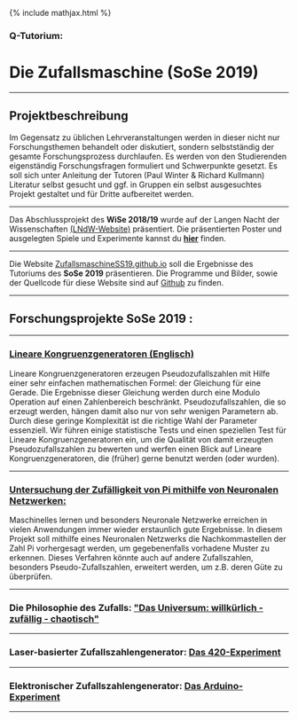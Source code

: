 {% include mathjax.html %}

### Q-Tutorium:

# Die Zufallsmaschine (SoSe 2019)

---

## Projektbeschreibung

Im Gegensatz zu üblichen Lehrveranstaltungen werden in dieser nicht nur
Forschungsthemen behandelt oder diskutiert, sondern selbstständig der
gesamte Forschungsprozess durchlaufen. Es werden von den Studierenden eigenständig Forschungsfragen formuliert und Schwerpunkte gesetzt. Es soll sich unter Anleitung der Tutoren (Paul Winter & Richard Kullmann) Literatur selbst gesucht und ggf. in Gruppen ein selbst ausgesuchtes Projekt gestaltet und für Dritte aufbereitet werden.

---

Das Abschlussprojekt des **WiSe 2018/19** wurde auf der Langen Nacht der
Wissenschaften [(LNdW-Website)](https://www.langenachtderwissenschaften.de/)
präsentiert. Die präsentierten Poster und ausgelegten Spiele und
Experimente kannst du [**hier**](projekt_WiSe1819/LNdW.md) finden.

---

Die Website [ZufallsmaschineSS19.github.io](ZufallsmaschineSS19.github.io) soll die Ergebnisse des Tutoriums des **SoSe 2019** präsentieren.
Die Programme und Bilder, sowie der Quellcode für diese
Website sind auf
[Github](https://github.com/ZufallsmaschineSS19/ZufallsmaschineSS19.github.io)
zu finden.

---

## Forschungsprojekte SoSe 2019 :

---

### [Lineare Kongruenzgeneratoren (Englisch)](LCG/lcg.md)

Lineare Kongruenzgeneratoren erzeugen Pseudozufallszahlen mit Hilfe einer sehr einfachen mathematischen Formel: der Gleichung für eine Gerade. Die Ergebnisse dieser Gleichung werden durch eine Modulo Operation auf einen Zahlenbereich beschränkt. Pseudozufallszahlen, die so erzeugt werden, hängen damit also nur von sehr wenigen Parametern ab. Durch diese geringe Komplexität ist die richtige Wahl der Parameter essenziell. Wir führen einige statistische Tests und einen speziellen Test für Lineare Kongruenzgeneratoren ein, um die Qualität von damit erzeugten Pseudozufallszahlen zu bewerten und werfen einen Blick auf Lineare Kongruenzgeneratoren, die (früher) gerne benutzt werden (oder wurden).

---

### [Untersuchung der Zufälligkeit von Pi mithilfe von Neuronalen Netzwerken:](ML_approach/pi_test_with_nn.md)
Maschinelles lernen und besonders Neuronale Netzwerke erreichen in vielen Anwendungen immer wieder erstaunlich gute Ergebnisse. In diesem Projekt soll mithilfe eines Neuronalen Netzwerks die Nachkommastellen der Zahl Pi vorhergesagt werden, um gegebenenfalls vorhadene Muster zu erkennen. Dieses Verfahren könnte auch auf andere Zufallszahlen, besonders Pseudo-Zufallszahlen, erweitert werden, um z.B. deren Güte zu überprüfen.

---

### Die Philosophie des Zufalls: ["Das Universum: willkürlich - zufällig - chaotisch"](sarah/sarah2.md)

---

### Laser-basierter Zufallszahlengenerator: [Das 420-Experiment](420Experiment/side.md)

---

### Elektronischer Zufallszahlengenerator: [Das Arduino-Experiment](ZehnerZufall/Baustelle.md)

---
